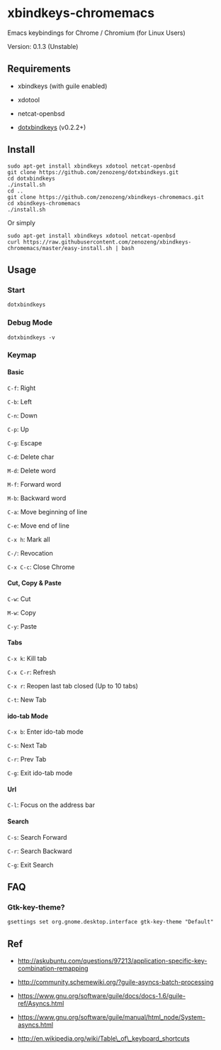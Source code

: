 # xbindkeys-chromemacs

Emacs keybindings for Chrome / Chromium (for Linux Users)

Version: 0.1.3 (Unstable)

## Requirements

- xbindkeys (with guile enabled)

- xdotool

- netcat-openbsd

- [dotxbindkeys](https://github.com/zenozeng/dotxbindkeys) (v0.2.2+)

## Install

```
sudo apt-get install xbindkeys xdotool netcat-openbsd
git clone https://github.com/zenozeng/dotxbindkeys.git
cd dotxbindkeys
./install.sh
cd ..
git clone https://github.com/zenozeng/xbindkeys-chromemacs.git
cd xbindkeys-chromemacs
./install.sh
```

Or simply

```
sudo apt-get install xbindkeys xdotool netcat-openbsd
curl https://raw.githubusercontent.com/zenozeng/xbindkeys-chromemacs/master/easy-install.sh | bash
```

## Usage

### Start

`dotxbindkeys`

### Debug Mode

`dotxbindkeys -v`

### Keymap

#### Basic

`C-f`: Right

`C-b`: Left

`C-n`: Down

`C-p`: Up

`C-g`: Escape

`C-d`: Delete char

`M-d`: Delete word

`M-f`: Forward word

`M-b`: Backward word

`C-a`: Move beginning of line

`C-e`: Move end of line

`C-x h`: Mark all

`C-/`: Revocation

`C-x C-c`: Close Chrome

#### Cut, Copy & Paste

`C-w`: Cut

`M-w`: Copy

`C-y`: Paste

#### Tabs

`C-x k`: Kill tab

`C-x C-r`: Refresh

`C-x r`: Reopen last tab closed (Up to 10 tabs)

`C-t`: New Tab

#### ido-tab Mode

`C-x b`: Enter ido-tab mode

`C-s`: Next Tab

`C-r`: Prev Tab

`C-g`: Exit ido-tab mode

#### Url

`C-l`: Focus on the address bar

#### Search

`C-s`: Search Forward

`C-r`: Search Backward

`C-g`: Exit Search

## FAQ

### Gtk-key-theme?

`gsettings set org.gnome.desktop.interface gtk-key-theme "Default"`

## Ref

- http://askubuntu.com/questions/97213/application-specific-key-combination-remapping

- http://community.schemewiki.org/?guile-asyncs-batch-processing

- https://www.gnu.org/software/guile/docs/docs-1.6/guile-ref/Asyncs.html

- https://www.gnu.org/software/guile/manual/html_node/System-asyncs.html

- http://en.wikipedia.org/wiki/Table\_of\_keyboard_shortcuts

